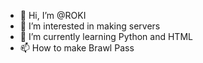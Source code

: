 - 👋 Hi, I’m @ROKI
- 👀 I’m interested in making servers
- 🌱 I’m currently learning Python and HTML
- 📫 How to make Brawl Pass

<!---
StarrDeveloper/StarrDeveloper is a ✨ special ✨ repository because its `README.md` (this file) appears on your GitHub profile.
You can click the Preview link to take a look at your changes.
--->
